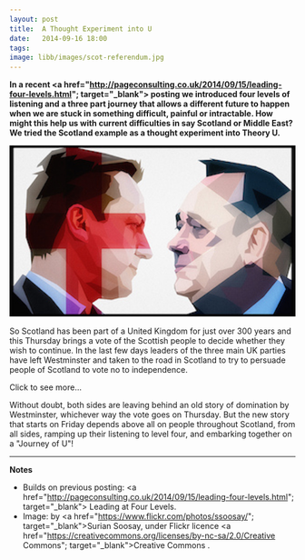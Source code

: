 ```yaml
---
layout: post
title:  A Thought Experiment into U
date:   2014-09-16 18:00
tags: 
image: libb/images/scot-referendum.jpg
---
```


**In a recent <a href="http://pageconsulting.co.uk/2014/09/15/leading-four-levels.html"; target="_blank"> posting </a>we introduced four levels of listening and a three part journey that allows a different future to happen when we are stuck in something difficult, painful or intractable. How might this help us with current difficulties in say Scotland or Middle East? We tried the Scotland example as a thought experiment into Theory U.**

![](/libb/images/scot-referendum.jpg)

So Scotland has been part of a United Kingdom for just over 300 years and this Thursday brings a vote of the Scottish people to decide whether they wish to continue. In the last few days leaders of the three main UK parties have left Westminster and taken to the road in Scotland to try to persuade people of Scotland to vote no to independence.

<div id="restOfArticle" style="display:none">

<b>The first level of listening ("downloading")</b> occurs most of the time in both the yes and the no camps: the checking for what they already agree or disagree with and the re-iteration of well-rehearsed arguments that seek to trap us in the same place as them.<br><br> 

<b>Level two ("factual")</b> is open-minded listening, as a good scientst allows the data talk to them about how the world is, even when the facts contradict their own ideas. An example would be finding out from those who know about the reserves of oil, or the percentage of Scottish jobs that depend on trade links with the UK.  <br><br> 

<b>Level three ("empathic")</b> is open-hearted listening, when the listener tries to see reality from the perspective of others, such as those in the other camp, or key stakeholders like banks or supermarkets, the EU or the US. The listener does not have to agree, but is able to recognise and respect the different perspectives of others.<br><br> 

<b>The ultimate listening at level four ("presencing")</b> is "generative" in that something new is created when you listen to the whole, and attune your contribution to what is trying to emerge. There has not been much of this in the campaign but...<br><br> 

... the fiery arrival last week of Gordon Brown gave everyone pause for thought. Brown remembered as a former UK Prime Minister exhausted by office, has found his mojo and taken centre stage. While firmly on the side of "no", he displays hallmarks of generative listening by embracing the whole: the facts of health service and economy, the hearts and heritage of the Scottish people. And Brown is finding a bright shiny new thing that is trying to emerge (an accelerated devolution of powers without losing mutually beneficial links to the UK).<br><br> 

</div>
<a onclick="showMoreOrLess(this,'restOfArticle');">Click to see more...</a>

Without doubt, both sides are leaving behind an old story of domination by Westminster, whichever way the vote goes on Thursday. But the new story that starts on Friday depends above all on people throughout Scotland, from all sides, ramping up their listening to level four, and embarking together on a "Journey of U"!      
__________________
<b>Notes</b> 

* Builds on previous posting: <a href="http://pageconsulting.co.uk/2014/09/15/leading-four-levels.html"; target="_blank"> Leading at Four Levels. </a>  
* Image: by <a href="https://www.flickr.com/photos/ssoosay/"; target="_blank">Surian Soosay</a>, under Flickr licence <a href="https://creativecommons.org/licenses/by-nc-sa/2.0/Creative Commons"; target="_blank">Creative Commons</a>
</a>.

